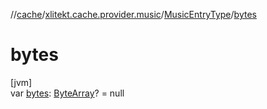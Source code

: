 //[cache](../../../index.md)/[xlitekt.cache.provider.music](../index.md)/[MusicEntryType](index.md)/[bytes](bytes.md)

# bytes

[jvm]\
var [bytes](bytes.md): [ByteArray](https://kotlinlang.org/api/latest/jvm/stdlib/kotlin/-byte-array/index.html)? = null
